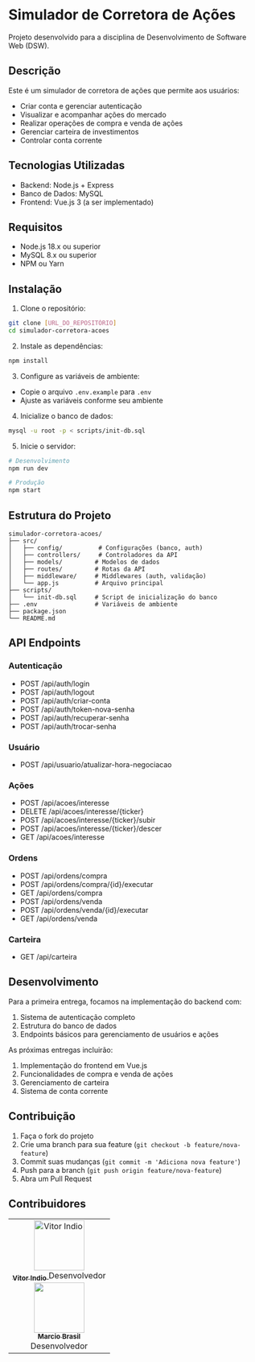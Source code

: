 # Simulador de Corretora de Ações

Projeto desenvolvido para a disciplina de Desenvolvimento de Software Web (DSW).

## Descrição

Este é um simulador de corretora de ações que permite aos usuários:
- Criar conta e gerenciar autenticação
- Visualizar e acompanhar ações do mercado
- Realizar operações de compra e venda de ações
- Gerenciar carteira de investimentos
- Controlar conta corrente

## Tecnologias Utilizadas

- Backend: Node.js + Express
- Banco de Dados: MySQL
- Frontend: Vue.js 3 (a ser implementado)

## Requisitos

- Node.js 18.x ou superior
- MySQL 8.x ou superior
- NPM ou Yarn

## Instalação

1. Clone o repositório:
```bash
git clone [URL_DO_REPOSITÓRIO]
cd simulador-corretora-acoes
```

2. Instale as dependências:
```bash
npm install
```

3. Configure as variáveis de ambiente:
- Copie o arquivo `.env.example` para `.env`
- Ajuste as variáveis conforme seu ambiente

4. Inicialize o banco de dados:
```bash
mysql -u root -p < scripts/init-db.sql
```

5. Inicie o servidor:
```bash
# Desenvolvimento
npm run dev

# Produção
npm start
```

## Estrutura do Projeto

```
simulador-corretora-acoes/
├── src/
│   ├── config/          # Configurações (banco, auth)
│   ├── controllers/     # Controladores da API
│   ├── models/         # Modelos de dados
│   ├── routes/         # Rotas da API
│   ├── middleware/     # Middlewares (auth, validação)
│   └── app.js          # Arquivo principal
├── scripts/
│   └── init-db.sql     # Script de inicialização do banco
├── .env                # Variáveis de ambiente
├── package.json
└── README.md
```

## API Endpoints

### Autenticação
- POST /api/auth/login
- POST /api/auth/logout
- POST /api/auth/criar-conta
- POST /api/auth/token-nova-senha
- POST /api/auth/recuperar-senha
- POST /api/auth/trocar-senha

### Usuário
- POST /api/usuario/atualizar-hora-negociacao

### Ações
- POST /api/acoes/interesse
- DELETE /api/acoes/interesse/{ticker}
- POST /api/acoes/interesse/{ticker}/subir
- POST /api/acoes/interesse/{ticker}/descer
- GET /api/acoes/interesse

### Ordens
- POST /api/ordens/compra
- POST /api/ordens/compra/{id}/executar
- GET /api/ordens/compra
- POST /api/ordens/venda
- POST /api/ordens/venda/{id}/executar
- GET /api/ordens/venda

### Carteira
- GET /api/carteira

## Desenvolvimento

Para a primeira entrega, focamos na implementação do backend com:
1. Sistema de autenticação completo
2. Estrutura do banco de dados
3. Endpoints básicos para gerenciamento de usuários e ações

As próximas entregas incluirão:
1. Implementação do frontend em Vue.js
2. Funcionalidades de compra e venda de ações
3. Gerenciamento de carteira
4. Sistema de conta corrente

## Contribuição

1. Faça o fork do projeto
2. Crie uma branch para sua feature (`git checkout -b feature/nova-feature`)
3. Commit suas mudanças (`git commit -m 'Adiciona nova feature'`)
4. Push para a branch (`git push origin feature/nova-feature`)
5. Abra um Pull Request 

## Contribuidores
<table>
  <tr>
    <td align="center">
      <a href="https://github.com/vitorindio">
        <img src="https://avatars.githubusercontent.com/u/88738275?s=100&v=4" alt="Vitor Indio" width="100px"/><br />
        <sub><b>Vitor Indio</b></sub>
      </a>
      <span>Desenvolvedor</span>
      <br />
      <a href="https://github.com/marciobfl">
        <img src="https://avatars.githubusercontent.com/u/37818174?u=5fbeb7dab8ac9deb784112bb07278a7a90ed690c&v=4&" alt="" width="100px"/><br />
        <sub><b>Marcio Brasil</b></sub>
      </a>
      <br />
      <span>Desenvolvedor</span>
    </td>
  </tr>
</table>

